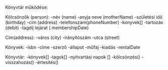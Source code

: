 Könyvtár működése:

Kölcsönzők (person):
-név (name)
-anyja neve (motherName)
-születési idő (birthday)
-cím (address)
-telefonszám(phoneNumber)
-konyvek[]
-tartozás (debit)
-tagdíj lejárat ( membershipDate)

Cím(address):
-város (city)
-irányítószám
-utca (street)

Könyvek:
-isbn
-címe
-szerző
-állapot
-műfaj
-kiadás
-rentalDate

Könyvtár:
-könyvek[]
-tagok[]
-nyitvartási napok []
-kölcsönzés()
-visszahozás()
-értesítés()
